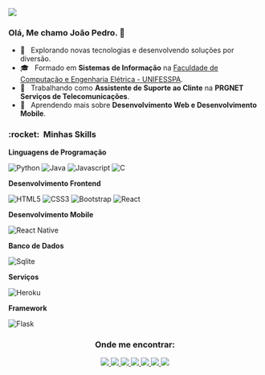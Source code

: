 
![](https://komarev.com/ghpvc/?username=joaosscc&color=006bed)

<h3> Olá, Me chamo João Pedro. 👋</h3>

- 🤔 &nbsp; Explorando novas tecnologias e desenvolvendo soluções por diversão.
- 🎓 &nbsp; Formado em **Sistemas de Informação** na <a href="https://faceel.unifesspa.edu.br/">Faculdade de Computação e Engenharia Elétrica - UNIFESSPA</a>.
- 💼 &nbsp; Trabalhando como **Assistente de Suporte ao Clinte** na **PRGNET Serviços de Telecomunicações**.
- 🌱 &nbsp; Aprendendo mais sobre **Desenvolvimento Web e Desenvolvimento Mobile**.

<h3> :rocket: &nbsp;Minhas Skills </h3>

**Linguagens de Programação**

![Python](https://img.shields.io/badge/Python-3776AB?style=for-the-badge&logo=python&logoColor=white)
![Java](https://img.shields.io/badge/Java-ED8B00?style=for-the-badge&logo=java&logoColor=white)
![Javascript](https://img.shields.io/badge/JavaScript-323330?style=for-the-badge&logo=javascript&logoColor=F7DF1E)
![C](https://img.shields.io/badge/C-00599C?style=for-the-badge&logo=c&logoColor=white)

**Desenvolvimento Frontend**

![HTML5](https://img.shields.io/badge/HTML-239120?style=for-the-badge&logo=html5&logoColor=white)
![CSS3](https://img.shields.io/badge/CSS-239120?&style=for-the-badge&logo=css3&logoColor=white)
![Bootstrap](https://img.shields.io/badge/Bootstrap-563D7C?style=for-the-badge&logo=bootstrap&logoColor=white)
![React](https://img.shields.io/badge/React-20232A?style=for-the-badge&logo=react&logoColor=61DAFB)

**Desenvolvimento Mobile**

![React Native](https://img.shields.io/badge/React_Native-20232A?style=for-the-badge&logo=react&logoColor=61DAFB)

**Banco de Dados**

![Sqlite](https://img.shields.io/badge/SQLite-07405E?style=for-the-badge&logo=sqlite&logoColor=white)

**Serviços**

![Heroku](https://img.shields.io/badge/Heroku-430098?style=for-the-badge&logo=heroku&logoColor=white)

**Framework**

![Flask](https://img.shields.io/badge/Flask-000000?style=for-the-badge&logo=flask&logoColor=white)

<h3 align="center"> Onde me encontrar:</h3>

<p align="center">
  <a href="#">
    <img src="https://img.shields.io/badge/WhatsApp-25D366?style=for-the-badge&logo=whatsapp&logoColor=white" />
  </a>
  <a href="#">
    <img src="https://img.shields.io/badge/Gmail-D14836?style=for-the-badge&logo=gmail&logoColor=white" />
  </a>
  <a href="#">
    <img src="https://img.shields.io/badge/Telegram-2CA5E0?style=for-the-badge&logo=telegram&logoColor=white" />
  </a>
  <a href="#">
    <img src="https://img.shields.io/badge/Instagram-E4405F?style=for-the-badge&logo=instagram&logoColor=white" />
  </a>
  <a href="#">
    <img src="https://img.shields.io/badge/Twitter-1DA1F2?style=for-the-badge&logo=twitter&logoColor=white" />
  </a>
  <a href="#">
    <img src="https://img.shields.io/badge/Facebook-1877F2?style=for-the-badge&logo=facebook&logoColor=white" />
  </a>
  <a href="#">
    <img src="https://img.shields.io/badge/GitHub-100000?style=for-the-badge&logo=github&logoColor=white" />
  </a>
</p>
